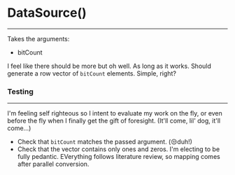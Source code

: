 # DataSource()
---
Takes the arguments:
- bitCount

I feel like there should be more but oh well. As long as it works. Should generate a row vector of `bitCount` elements. Simple, right?

### Testing
---
I'm feeling self righteous so I intent to evaluate my work on the fly, or even before the fly when I finally get the gift of foresight. (It'll come, lil' dog, it'll come...)
- Check that `bitCount` matches the passed argument. (:unamused:duh!)
- Check that the vector contains only ones and zeros. I'm electing to be fully pedantic. EVerything follows literature review, so mapping comes after parallel conversion.
